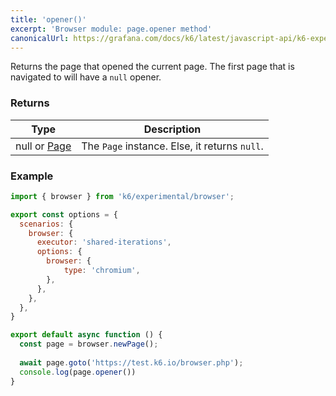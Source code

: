 ```yaml
---
title: 'opener()'
excerpt: 'Browser module: page.opener method'
canonicalUrl: https://grafana.com/docs/k6/latest/javascript-api/k6-experimental/browser/page/opener/
---
```


Returns the page that opened the current page. The first page that is navigated to will have a `null` opener.

### Returns

| Type                 | Description                                                                                     |
| ----                 | -----------                                                                                     |
| null or [Page](/javascript-api/k6-experimental/browser/page/)              | The `Page` instance. Else, it returns `null`.        |

### Example

<CodeGroup labels={[]}>

```javascript
import { browser } from 'k6/experimental/browser';

export const options = {
  scenarios: {
    browser: {
      executor: 'shared-iterations',
      options: {
        browser: {
            type: 'chromium',
        },
      },
    },
  },
}

export default async function () {
  const page = browser.newPage();
  
  await page.goto('https://test.k6.io/browser.php');
  console.log(page.opener())
}
```

</CodeGroup>